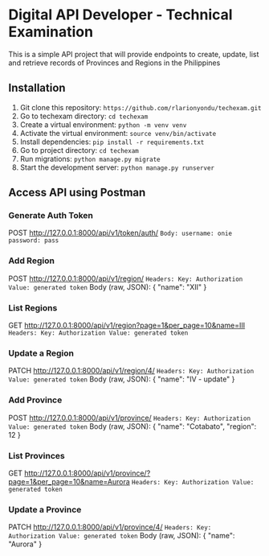 # Digital API Developer - Technical Examination

This is a simple API project that will provide endpoints to create, update, list and retrieve records of Provinces and Regions in the Philippines

## Installation

1. Git clone this repository: `https://github.com/rlarionyondu/techexam.git`
2. Go to techexam directory: `cd techexam`
3. Create a virtual environment: `python -m venv venv`
4. Activate the virtual environment: `source venv/bin/activate`
5. Install dependencies: `pip install -r requirements.txt`
6. Go to project directory: `cd techexam`
6. Run migrations: `python manage.py migrate`
7. Start the development server: `python manage.py runserver`


## Access API using Postman

### Generate Auth Token
POST http://127.0.0.1:8000/api/v1/token/auth/
`Body:
    username: onie
    password: pass`

### Add Region
POST http://127.0.0.1:8000/api/v1/region/
`Headers:
    Key: Authorization
    Value: generated token`
    Body (raw, JSON):
        {
            "name": "XII"
        }

### List Regions
GET http://127.0.0.1:8000/api/v1/region?page=1&per_page=10&name=III
`Headers:
    Key: Authorization
    Value: generated token`

### Update a Region
PATCH http://127.0.0.1:8000/api/v1/region/4/
`Headers:
    Key: Authorization
    Value: generated token`
Body (raw, JSON):
    {
    "name": "IV - update"
    }

### Add Province
POST http://127.0.0.1:8000/api/v1/province/
`Headers:
    Key: Authorization
    Value: generated token`
Body (raw, JSON):
    {
    "name": "Cotabato",
    "region": 12
    }

### List Provinces
GET http://127.0.0.1:8000/api/v1/province/?page=1&per_page=10&name=Aurora
`Headers:
    Key: Authorization
    Value: generated token`

### Update a Province
PATCH http://127.0.0.1:8000/api/v1/province/4/
`Headers:
    Key: Authorization
    Value: generated token`
Body (raw, JSON):
    {
    "name": "Aurora"
    }
